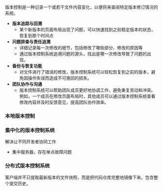 版本控制是一种记录一个或若干文件内容变化，以便将来查阅特定版本修订情况的系统。
- **版本追踪与回溯**
	- 某个新版本的页面布局出现了问题，可以快速找到之前稳定版本的状态，恢复到那个时间点
- **问题排查与责任追溯**
	- 详细记录每一次修改的细节，包括修改了哪些部分、修改的原因等
	- 通过版本控制系统追溯问题的源头，找出是哪一次修改导致了问题的出现。
- **备份与恢复功能**
	- 对文件进行了错误的修改，版本控制系统可以轻松恢复到之前的版本，避免因操作失误而造成不可挽回的损失。
- **团队协作与沟通**
	- 版本控制系统可以帮助团队成员更好地协调工作，避免重复劳动和冲突。例如，一个成员在修改页面布局时，其他成员可以通过版本控制系统查看修改内容并及时反馈意见，提高团队协作效率。
### 本地版本控制
### 集中化的版本控制系统
解决让不同开发者协同工作
- 集中服务器，存在单点故障问题
### 分布式版本控制系统
客户端并不只提取最新版本的文件快照，而是把代码仓库完整地镜像下来。包含整个提交历史。